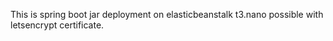 This is spring boot jar deployment on elasticbeanstalk t3.nano possible with letsencrypt certificate.
